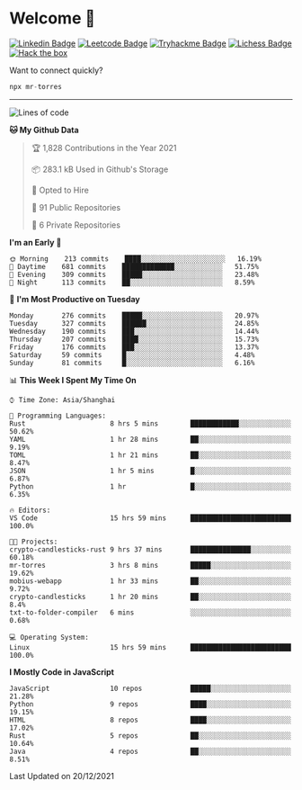 # Welcome 👋

[![Linkedin Badge](https://img.shields.io/badge/-PedroTorres-blue?style=flat-square&logo=Linkedin&logoColor=white&link=https://www.linkedin.com/in/PedroTorres/)](https://www.linkedin.com/in/pedro-torres-cruz/)
[![Leetcode Badge](https://img.shields.io/badge/profile-leetcode-green)](https://leetcode.com/corfucinas/)
[![Tryhackme Badge](https://img.shields.io/badge/profile-tryhackme-blue)](https://tryhackme.com/p/Corfucinas/)
[![Lichess Badge](https://img.shields.io/badge/challenge_me-lichess-yellow)](https://lichess.org/@/Corfucinas)
[![Hack the box](https://img.shields.io/badge/hack_the_box-profile-red)](https://www.hackthebox.eu/profile/375826)

Want to connect quickly?

```javascript
npx mr-torres
```

---

<!--START_SECTION:waka-->
![Lines of code](https://img.shields.io/badge/From%20Hello%20World%20I%27ve%20Written-1.6%20million%20lines%20of%20code-blue)

**🐱 My Github Data**

> 🏆 1,828 Contributions in the Year 2021
 >
> 📦 283.1 kB Used in Github's Storage
 >
> 💼 Opted to Hire
 >
> 📜 91 Public Repositories
 >
> 🔑 6 Private Repositories
 >
**I'm an Early 🐤**

```text
🌞 Morning    213 commits    ████░░░░░░░░░░░░░░░░░░░░░   16.19%
🌆 Daytime    681 commits    █████████████░░░░░░░░░░░░   51.75%
🌃 Evening    309 commits    █████░░░░░░░░░░░░░░░░░░░░   23.48%
🌙 Night      113 commits    ██░░░░░░░░░░░░░░░░░░░░░░░   8.59%

```
📅 **I'm Most Productive on Tuesday**

```text
Monday       276 commits    █████░░░░░░░░░░░░░░░░░░░░   20.97%
Tuesday      327 commits    ██████░░░░░░░░░░░░░░░░░░░   24.85%
Wednesday    190 commits    ███░░░░░░░░░░░░░░░░░░░░░░   14.44%
Thursday     207 commits    ████░░░░░░░░░░░░░░░░░░░░░   15.73%
Friday       176 commits    ███░░░░░░░░░░░░░░░░░░░░░░   13.37%
Saturday     59 commits     █░░░░░░░░░░░░░░░░░░░░░░░░   4.48%
Sunday       81 commits     █░░░░░░░░░░░░░░░░░░░░░░░░   6.16%

```


📊 **This Week I Spent My Time On**

```text
⌚︎ Time Zone: Asia/Shanghai

💬 Programming Languages:
Rust                     8 hrs 5 mins        ████████████░░░░░░░░░░░░░   50.62%
YAML                     1 hr 28 mins        ██░░░░░░░░░░░░░░░░░░░░░░░   9.19%
TOML                     1 hr 21 mins        ██░░░░░░░░░░░░░░░░░░░░░░░   8.47%
JSON                     1 hr 5 mins         █░░░░░░░░░░░░░░░░░░░░░░░░   6.87%
Python                   1 hr                █░░░░░░░░░░░░░░░░░░░░░░░░   6.35%

🔥 Editors:
VS Code                  15 hrs 59 mins      █████████████████████████   100.0%

🐱‍💻 Projects:
crypto-candlesticks-rust 9 hrs 37 mins       ███████████████░░░░░░░░░░   60.18%
mr-torres                3 hrs 8 mins        █████░░░░░░░░░░░░░░░░░░░░   19.62%
mobius-webapp            1 hr 33 mins        ██░░░░░░░░░░░░░░░░░░░░░░░   9.72%
crypto-candlesticks      1 hr 20 mins        ██░░░░░░░░░░░░░░░░░░░░░░░   8.4%
txt-to-folder-compiler   6 mins              ░░░░░░░░░░░░░░░░░░░░░░░░░   0.68%

💻 Operating System:
Linux                    15 hrs 59 mins      █████████████████████████   100.0%

```

**I Mostly Code in JavaScript**

```text
JavaScript               10 repos            █████░░░░░░░░░░░░░░░░░░░░   21.28%
Python                   9 repos             ████░░░░░░░░░░░░░░░░░░░░░   19.15%
HTML                     8 repos             ████░░░░░░░░░░░░░░░░░░░░░   17.02%
Rust                     5 repos             ██░░░░░░░░░░░░░░░░░░░░░░░   10.64%
Java                     4 repos             ██░░░░░░░░░░░░░░░░░░░░░░░   8.51%

```



 Last Updated on 20/12/2021
<!--END_SECTION:waka-->
